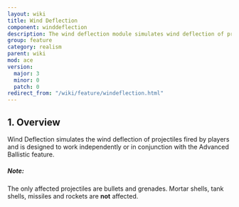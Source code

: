 ```yaml
---
layout: wiki
title: Wind Deflection
component: winddeflection
description: The wind deflection module simulates wind deflection of projectiles.
group: feature
category: realism
parent: wiki
mod: ace
version:
  major: 3
  minor: 0
  patch: 0
redirect_from: "/wiki/feature/windeflection.html"
---
```


## 1. Overview

Wind Deflection simulates the wind deflection of projectiles fired by players and is designed to work independently or in conjunction with the Advanced Ballistic feature.

<div class="panel callout">
    <h5>Note:</h5>
    <p>The only affected projectiles are bullets and grenades. Mortar shells, tank shells, missiles and rockets are <b>not</b> affected.</p>
</div>
